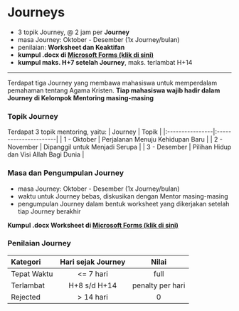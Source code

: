 
# Journeys

- 3 topik Journey, @ 2 jam per **Journey**
- masa Journey: Oktober - Desember (1x Journey/bulan)
- penilaian: **Worksheet dan Keaktifan**
- **kumpul .docx di [Microsoft Forms (klik di sini)](https://forms.office.com/r/gMtpCDpvbj)**
- **kumpul maks. H+7 setelah Journey**, maks. terlambat H+14

* * *

Terdapat tiga Journey yang membawa mahasiswa untuk memperdalam pemahaman tentang Agama Kristen. **Tiap mahasiswa wajib hadir dalam Journey di Kelompok Mentoring masing-masing**

### Topik Journey

Terdapat 3 topik mentoring, yaitu:
| Journey | Topik |
|:----------------|:----------------------|
| 1 - Oktober | Perjalanan Menuju Kehidupan Baru |
| 2 - November | Dipanggil untuk Menjadi Serupa |
| 3 - Desember | Pilihan Hidup dan Visi Allah Bagi Dunia |

### Masa dan Pengumpulan Journey

- masa Journey: Oktober - Desember (1x Journey/bulan)
- waktu untuk Journey bebas, diskusikan dengan Mentor masing-masing
- pengumpulan Journey dalam bentuk worksheet yang dikerjakan setelah tiap Journey berakhir

**Kumpul .docx Worksheet di [Microsoft Forms (klik di sini)](https://forms.office.com/r/gMtpCDpvbj)**

### Penilaian Journey

| Kategori | Hari sejak Journey | Nilai |
|:----------------|:-----:|:-----:|
| Tepat Waktu | <= 7 hari | full |
| Terlambat | H+8 s/d H+14 | penalty per hari |
| Rejected | > 14 hari | 0 |